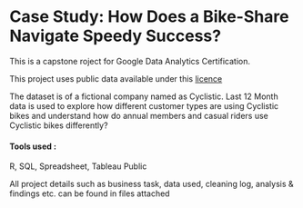 # Case Study: How Does a Bike-Share Navigate Speedy Success?

This is a capstone roject for Google Data Analytics Certification.

This project uses public data available under this [licence](https://www.divvybikes.com/data-license-agreement)

The dataset is of a fictional company named as Cyclistic. Last 12 Month data is used to explore how different customer types are using Cyclistic bikes and understand how do annual members and casual riders use Cyclistic bikes differently?


#### Tools used :

R, SQL, Spreadsheet, Tableau Public

All project details such as business task, data used, cleaning log, analysis & findings etc. can be found in files attached










